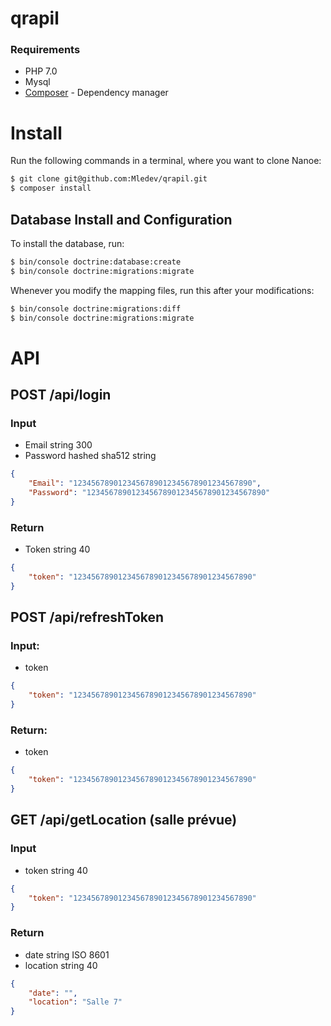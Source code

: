 # qrapil

### Requirements

  * PHP 7.0
  * Mysql
  * [Composer](https://getcomposer.org/) - Dependency manager
  
# Install 

Run the following commands in a terminal, where you want to clone Nanoe:
    
```sh
$ git clone git@github.com:Mledev/qrapil.git
$ composer install
```

## Database Install and Configuration

To install the database, run: 
```sh
$ bin/console doctrine:database:create
$ bin/console doctrine:migrations:migrate
```

Whenever you modify the mapping files, run this after your modifications:
```sh
$ bin/console doctrine:migrations:diff
$ bin/console doctrine:migrations:migrate
```

# API

##	POST /api/login

### Input

* Email string 300
* Password hashed sha512 string 

```json
{
	"Email": "1234567890123456789012345678901234567890",
	"Password": "1234567890123456789012345678901234567890"
}
```

### Return

* Token string 40

```json
{
	"token": "1234567890123456789012345678901234567890"
}
```

##	POST /api/refreshToken

### Input:

* token

```json
{
	"token": "1234567890123456789012345678901234567890"
}
```

### Return:

* token

```json
{
	"token": "1234567890123456789012345678901234567890"
}
```

##	GET /api/getLocation (salle prévue)

### Input

* token string 40

```json
{
	"token": "1234567890123456789012345678901234567890"
}
```


### Return

* date string ISO 8601
* location string 40

```json
{
	"date": "",
	"location": "Salle 7"
}
```

<!--Bonsoir-->




